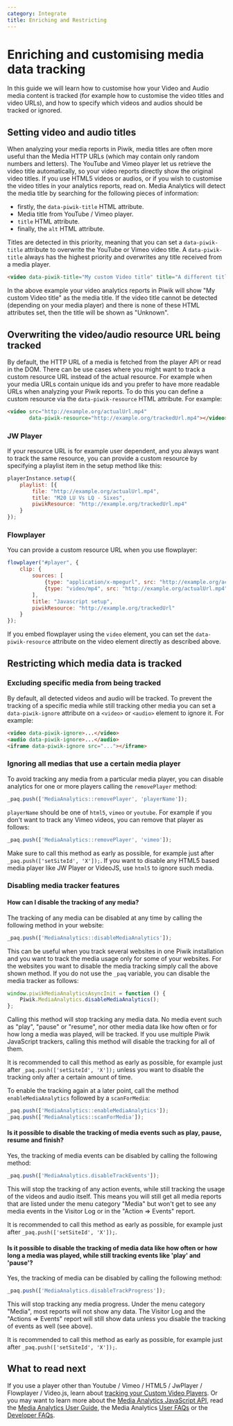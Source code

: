 ```yaml
---
category: Integrate
title: Enriching and Restricting 
---
```

# Enriching and customising media data tracking

In this guide we will learn how to customise how your Video and Audio media content is tracked 
(for example how to customise the video titles and video URLs), and how to specify which videos and audios should be tracked or ignored.
 
## Setting video and audio titles

When analyzing your media reports in Piwik, media titles are often more useful than the Media HTTP URLs (which may contain only 
random numbers and letters). The YouTube and Vimeo player let us retrieve the video title automatically, 
so your video reports directly show the original video titles. 
If you use HTML5 videos or audios, or if you wish to customise the video titles in your analytics reports, read on. 
Media Analytics will detect the media title by searching for the following pieces of information:

* firstly, the `data-piwik-title` HTML attribute.
* Media title from YouTube / Vimeo player.
* `title` HTML attribute.
* finally, the `alt` HTML attribute.

Titles are detected in this priority, meaning that you can set a `data-piwik-title` attribute to overwrite
the YouTube or Vimeo video title. A `data-piwik-title` always has the highest priority and overwrites any title 
received from a media player.

```html
<video data-piwik-title="My custom Video title" title="A different title"></video>
```

In the above example your video analytics reports in Piwik will show "My custom Video title" as the media title. 
If the video title cannot be detected (depending on your media player) and there is none of these HTML attributes set, 
then the title will be shown as "Unknown".

## Overwriting the video/audio resource URL being tracked

By default, the HTTP URL of a media is fetched from the player API or read in the DOM. There can be use cases
 where you might want to track a custom resource URL instead of the actual resource. For example when your media
  URLs contain unique ids and you prefer to have more readable  URLs when analyzing your Piwik reports.
To do this you can define a custom resource via the `data-piwik-resource` HTML attribute. For example:

```html
<video src="http://example.org/actualUrl.mp4"
       data-piwik-resource="http://example.org/trackedUrl.mp4"></video>
```

### JW Player

If your resource URL is for example user dependent, and you always want to track the same resource, you can provide a 
 custom resource by specifying a playlist item in the setup method like this:
 
```js 
playerInstance.setup({
    playlist: [{
        file: "http://example.org/actualUrl.mp4",
        title: "M20 LU Vs LQ - Sixes",
        piwikResource: "http://example.org/trackedUrl.mp4"
    }
});
```

### Flowplayer

You can provide a custom resource URL when you use flowplayer:
 
```js 
flowplayer("#player", {
    clip: {
        sources: [
            {type: "application/x-mpegurl", src: "http://example.org/actualUrl.m3u8"},
            {type: "video/mp4", src: "http://example.org/actualUrl.mp4" }
        ],
        title: "Javascript setup",
        piwikResource: "http://example.org/trackedUrl"
    }
});
```

If you embed flowplayer using the `video` element, you can set the `data-piwik-resource` attribute on the video element
directly as described above.

## Restricting which media data is tracked

### Excluding specific media from being tracked

By default, all detected videos and audio will be tracked. To prevent the tracking of a specific media while still tracking 
other media you can set a `data-piwik-ignore` attribute on a `<video>` or `<audio>` element to ignore it. For example:

```html
<video data-piwik-ignore>...</video>
<audio data-piwik-ignore>...</audio>
<iframe data-piwik-ignore src="..."></iframe>
```

### Ignoring all medias that use a certain media player

To avoid tracking any media from a particular media player, 
you can disable analytics for one or more players calling the `removePlayer` method:

```js
_paq.push(['MediaAnalytics::removePlayer', 'playerName']);
```

`playerName` should be one of `html5`, `vimeo` or `youtube`. 
For example if you don't want to track any Vimeo videos, you can remove that player as follows:
 
```js
_paq.push(['MediaAnalytics::removePlayer', 'vimeo']);
```
 
Make sure to call this method as early as possible, for example just after `_paq.push(['setSiteId', 'X']);`. If you want
to disable any HTML5 based media player like JW Player or VideoJS, use `html5` to ignore such media.

### Disabling media tracker features

#### How can I disable the tracking of any media?

The tracking of any media can be disabled at any time by calling the following method in your website:

```js
_paq.push(['MediaAnalytics::disableMediaAnalytics']);
```

This can be useful when you track several websites in one Piwik installation and you want to track the media usage
only for some of your websites. For the websites you want to disable the media tracking simply call the above shown
method. If you do not use the `_paq` variable, you can disable the media tracker as follows:
 
```js
window.piwikMediaAnalyticsAsyncInit = function () {
    Piwik.MediaAnalytics.disableMediaAnalytics();
};
```

Calling this method will stop tracking any media data. No media event such as "play", "pause" or "resume", nor other media
data like how often or for how long a media was played, will be tracked. If you use multiple Piwik JavaScript trackers, 
calling this method will disable the tracking for all of them. 

It is recommended to call this method as early as possible, for example just after `_paq.push(['setSiteId', 'X']);` unless
you want to disable the tracking only after a certain amount of time.

To enable the tracking again at a later point, call the method `enableMediaAnalytics` followed by a `scanForMedia`:

```js
_paq.push(['MediaAnalytics::enableMediaAnalytics']);
_paq.push(['MediaAnalytics::scanForMedia']);
```

#### Is it possible to disable the tracking of media events such as play, pause, resume and finish?

Yes, the tracking of media events can be disabled by calling the following method:

```js
_paq.push(['MediaAnalytics.disableTrackEvents']);
```

This will stop the tracking of any action events, while still tracking the usage of the videos and audio itself. This means
you will still get all media reports that are listed under the menu category "Media" but won't get to see any media events in the 
Visitor Log or in the "Action => Events" report.
 
It is recommended to call this method as early as possible, for example just after `_paq.push(['setSiteId', 'X']);`.

#### Is it possible to disable the tracking of media data like how often or how long a media was played, while still tracking events like 'play' and 'pause'?

Yes, the tracking of media can be disabled by calling the following method:

```js
_paq.push(['MediaAnalytics.disableTrackProgress']);
```

This will stop tracking any media progress. Under the menu category "Media", most reports will not show any data. 
The Visitor Log and the "Actions => Events" report will still show data unless you disable the tracking of events as well (see above).
 
It is recommended to call this method as early as possible, for example just after `_paq.push(['setSiteId', 'X']);`.


## What to read next

If you use a player other than Youtube / Vimeo / HTML5 / JwPlayer / Flowplayer / Video.js, learn about [tracking your Custom Video Players](/guides/media-analytics/custom-player). 
Or you may want to learn more about the [Media Analytics JavaScript API](/guides/media-analytics/reference), 
 read the [Media Analytics User Guide](https://piwik.org/docs/media-analytics/), 
 the Media Analytics [User FAQs](https://piwik.org/faq/media-analytics/) or the [Developer FAQs](/guides/media-analytics/faq).
